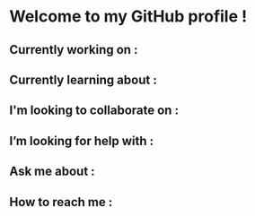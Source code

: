# Welcome to my GitHub profile ! 

## Currently working on : 

## Currently learning about : 

## I'm looking to collaborate on : 

## I’m looking for help with : 

## Ask me about :

## How to reach me : 
